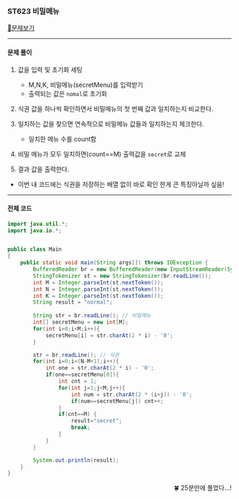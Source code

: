 ### ST623 비밀메뉴

[📁문제보기](https://softeer.ai/practice/info.do?idx=1&eid=623)

---

#### 문제 풀이

1. 값을 입력 및 초기화 세팅
   - M,N,K, 비밀메뉴(secretMenu)를 입력받기
   - 출력되는 값은 `nomal`로 초기화

2. 식권 값을 하나씩 확인하면서 비밀메뉴의 첫 번째 값과 일치하는지 비교한다.

3. 일치하는 값을 찾으면 연속적으로 비밀메뉴 값들과 일치하는지 체크한다.
   - 일치한 메뉴 수를 count함

4. 비밀 메뉴가 모두 일치하면(count==M) 출력값을 `secret`로 교체
5. 결과 값을 출력한다.

- 이번 내 코드에는 식권을 저장하는 배열 없이 바로 확인 한게 큰 특징아닐까 싶음!

---

#### 전체 코드

```java
import java.util.*;
import java.io.*;


public class Main
{
    public static void main(String args[]) throws IOException {
        BufferedReader br = new BufferedReader(new InputStreamReader(System.in));
        StringTokenizer st = new StringTokenizer(br.readLine());
        int M = Integer.parseInt(st.nextToken()); 
        int N = Integer.parseInt(st.nextToken()); 
        int K = Integer.parseInt(st.nextToken());
        String result = "normal";
        
        String str = br.readLine(); // 비밀메뉴
        int[] secretMenu = new int[M]; 
        for(int i=0;i<M;i++){
            secretMenu[i] = str.charAt(2 * i) - '0';
        }

        str = br.readLine(); // 식권
        for(int i=0;i<(N-M+1);i++){
            int one = str.charAt(2 * i) - '0';
            if(one==secretMenu[0]){
                int cnt = 1;
                for(int j=1;j<M;j++){
                    int num = str.charAt(2 * (i+j)) - '0';
                    if(num==secretMenu[j]) cnt++;
                }
                if(cnt==M) {
                    result="secret";
                    break;
                }
            }
        }

        System.out.println(result);        
    }
}
```

<div align="right">
	<span>🍀 25분만에 풀었다...!</span>
</div>


